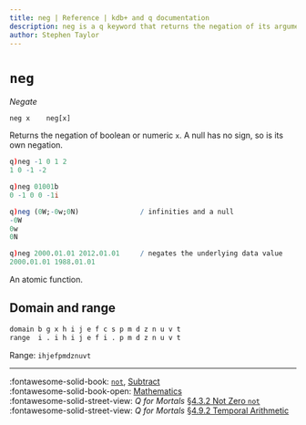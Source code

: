```yaml
---
title: neg | Reference | kdb+ and q documentation
description: neg is a q keyword that returns the negation of its argument. 
author: Stephen Taylor
---
```

# `neg`

_Negate_



```syntax
neg x    neg[x]
```

Returns the negation of boolean or numeric `x`. 
A null has no sign, so is its own negation. 

```q
q)neg -1 0 1 2
1 0 -1 -2

q)neg 01001b
0 -1 0 0 -1i

q)neg (0W;-0w;0N)               / infinities and a null
-0W
0w
0N

q)neg 2000.01.01 2012.01.01     / negates the underlying data value
2000.01.01 1988.01.01
```

An atomic function.


## Domain and range

```txt
domain b g x h i j e f c s p m d z n u v t
range  i . i h i j e f i . p m d z n u v t
```

Range: `ihjefpmdznuvt`


---- 
:fontawesome-solid-book:
[`not`](not.md), 
[Subtract](subtract.md) 
<br>
:fontawesome-solid-book-open:
[Mathematics](../basics/math.md)
<br>
:fontawesome-solid-street-view:
_Q for Mortals_
[§4.3.2 Not Zero `not`](/q4m3//4_Operators/#431-equality-and-disequality)
<br>
:fontawesome-solid-street-view:
_Q for Mortals_
[§4.9.2 Temporal Arithmetic](/q4m3/4_Operators/#492-temporal-arithmetic)

